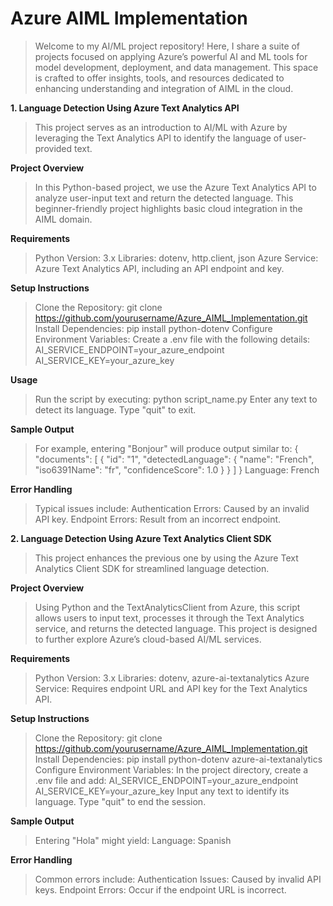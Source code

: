 # Azure AIML Implementation
> Welcome to my AI/ML project repository! Here, I share a suite of projects focused on applying Azure’s powerful AI and ML tools for model development, deployment, and data management. This space is crafted to offer insights, tools, and resources dedicated to enhancing understanding and integration of AIML in the cloud.

**1. Language Detection Using Azure Text Analytics API**
> This project serves as an introduction to AI/ML with Azure by leveraging the Text Analytics API to identify the language of user-provided text.

**Project Overview**
> In this Python-based project, we use the Azure Text Analytics API to analyze user-input text and return the detected language. This beginner-friendly project highlights basic cloud integration in the AIML domain.

**Requirements**
> Python Version: 3.x
> Libraries: dotenv, http.client, json
> Azure Service: Azure Text Analytics API, including an API endpoint and key.

**Setup Instructions**
> Clone the Repository: git clone https://github.com/yourusername/Azure_AIML_Implementation.git
> Install Dependencies: pip install python-dotenv
> Configure Environment Variables:
> Create a .env file with the following details: 
> AI_SERVICE_ENDPOINT=your_azure_endpoint
> AI_SERVICE_KEY=your_azure_key

**Usage**
> Run the script by executing: python script_name.py
> Enter any text to detect its language. Type "quit" to exit.

**Sample Output**
> For example, entering "Bonjour" will produce output similar to:
{
  "documents": [
    {
      "id": "1",
      "detectedLanguage": {
        "name": "French",
        "iso6391Name": "fr",
        "confidenceScore": 1.0
      }
    }
  ]
}
> Language: French

**Error Handling**
> Typical issues include:
> Authentication Errors: Caused by an invalid API key.
> Endpoint Errors: Result from an incorrect endpoint.


**2. Language Detection Using Azure Text Analytics Client SDK**
> This project enhances the previous one by using the Azure Text Analytics Client SDK for streamlined language detection.

**Project Overview**
> Using Python and the TextAnalyticsClient from Azure, this script allows users to input text, processes it through the Text Analytics service, and returns the detected language. This project is designed to further explore Azure’s cloud-based AI/ML services.

**Requirements**
> Python Version: 3.x
> Libraries: dotenv, azure-ai-textanalytics
> Azure Service: Requires endpoint URL and API key for the Text Analytics API.

**Setup Instructions**
> Clone the Repository: git clone https://github.com/yourusername/Azure_AIML_Implementation.git
> Install Dependencies: pip install python-dotenv azure-ai-textanalytics
> Configure Environment Variables:
> In the project directory, create a .env file and add: 
> AI_SERVICE_ENDPOINT=your_azure_endpoint
> AI_SERVICE_KEY=your_azure_key
> Input any text to identify its language. Type "quit" to end the session.

**Sample Output**
> Entering "Hola" might yield:
> Language: Spanish

**Error Handling**
> Common errors include:
> Authentication Issues: Caused by invalid API keys.
> Endpoint Errors: Occur if the endpoint URL is incorrect.
